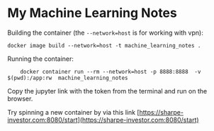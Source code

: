 # My Machine Learning Notes


Building the container (the `--network=host` is for working with vpn):
```
docker image build --network=host -t machine_learning_notes .
```

Running the container:
```
    docker container run --rm --network=host -p 8888:8888  -v $(pwd):/app:rw  machine_learning_notes
```

Copy the jupyter link with the token from the terminal and run on the browser.


Try spinning a new container by via this link [https://sharpe-investor.com:8080/start](https://sharpe-investor.com:8080/start)
